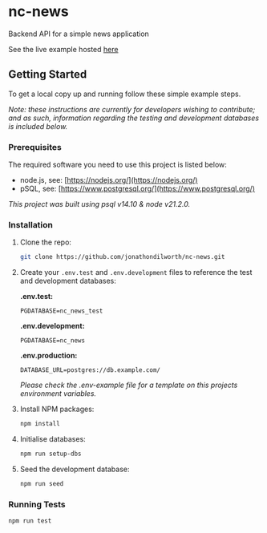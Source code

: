 # nc-news

Backend API for a simple news application

See the live example hosted [here](https://nc-news-1fcj.onrender.com/api)

## Getting Started

To get a local copy up and running follow these simple example steps.

*Note: these instructions are currently for developers wishing to contribute; and as such, information regarding the testing and development databases is included below.*

### Prerequisites

The required software you need to use this project is listed below:

* node.js, see: [https://nodejs.org/](https://nodejs.org/)
* pSQL, see: [https://www.postgresql.org/](https://www.postgresql.org/)

*This project was built using psql v14.10 & node v21.2.0.*

### Installation

1. Clone the repo:
    ```sh
    git clone https://github.com/jonathondilworth/nc-news.git
    ```

2. Create your `.env.test` and `.env.development` files to reference the test and development databases:
   
   **.env.test:**
   ```
   PGDATABASE=nc_news_test
   ```
   **.env.development:**
   ```
   PGDATABASE=nc_news
   ```
   **.env.production:**
   ```
   DATABASE_URL=postgres://db.example.com/
   ```
   *Please check the .env-example file for a template on this projects environment variables.*

3. Install NPM packages:
   ```sh
   npm install
   ```

4. Initialise databases:
   ```sh
   npm run setup-dbs
   ```

5. Seed the development database:
   ```sh
   npm run seed
   ```

### Running Tests

```sh
npm run test
```

